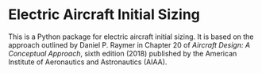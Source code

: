 # Electric Aircraft Initial Sizing

This is a Python package for electric aircraft initial sizing. It is based on the approach outlined by Daniel P. Raymer in Chapter 20 of *Aircraft Design: A Conceptual Approach*, sixth edition (2018) published by the American Institute of Aeronautics and Astronautics (AIAA).